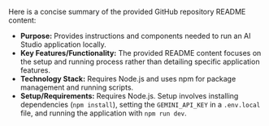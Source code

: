 Here is a concise summary of the provided GitHub repository README content:

*   **Purpose:** Provides instructions and components needed to run an AI Studio application locally.
*   **Key Features/Functionality:** The provided README content focuses on the setup and running process rather than detailing specific application features.
*   **Technology Stack:** Requires Node.js and uses npm for package management and running scripts.
*   **Setup/Requirements:** Requires Node.js. Setup involves installing dependencies (`npm install`), setting the `GEMINI_API_KEY` in a `.env.local` file, and running the application with `npm run dev`.
